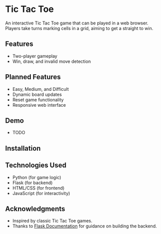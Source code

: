 # Tic Tac Toe

An interactive Tic Tac Toe game that can be played in a web browser. Players take turns marking cells in a grid, aiming to get a straight to win.

## Features

- Two-player gameplay
- Win, draw, and invalid move detection

## Planned Features

- Easy, Medium, and Difficult 
- Dynamic board updates
- Reset game functionality
- Responsive web interface

## Demo

- TODO

## Installation

## Technologies Used

- Python (for game logic)
- Flask (for backend)
- HTML/CSS (for frontend)
- JavaScript (for interactivity)

## Acknowledgments

- Inspired by classic Tic Tac Toe games.
- Thanks to [Flask Documentation](https://flask.palletsprojects.com/) for guidance on building the backend.